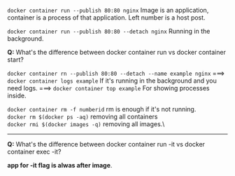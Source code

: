 `docker container run --publish 80:80 nginx` 
Image is an application, container is a process of that application.
Left number is a host post.

`docker container run --publish 80:80 --detach nginx` Running in the background.

**Q:** What's the difference between docker container run vs docker container start?

`docker container rn --publish 80:80 --detach --name example nginx` ===> `docker container logs example` If it's running in the background and you need logs. ===> `docker container top example`  For showing processes inside.

`docker container rm -f numberid` rm is enough if it's not running.\
`docker rm $(docker ps -aq)` removing all containers\
`docker rmi $(docker images -q)` removing all images.\

-------
**Q:** What's the difference between docker container run -it vs docker container exec -it?

**app for -it flag is alwas after image**.

